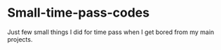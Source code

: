 # Small-time-pass-codes
Just few small things I did for time pass when I get bored from my main projects.
